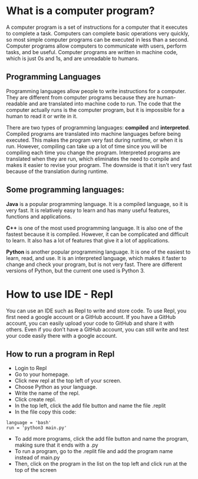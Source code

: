 # What is a computer program?
A computer program is a set of instructions for a computer that it executes to complete a task. Computers can complete basic operations very quickly, so most simple computer programs can be executed in less than a second.  Computer programs allow computers to communicate with users, perform tasks, and be useful. Computer programs are written in machine code, which is just 0s and 1s, and are unreadable to humans. 

## Programming Languages
Programming languages allow people to write instructions for a computer. They are different from computer programs because they are human-readable and are translated into machine code to run. The code that the computer actually runs is the computer program, but it is impossible for a human to read it or write in it.

There are two types of programming languages: **compiled** and **interpreted**. Compiled programs are translated into machine languages before being executed. This makes the program very fast during runtime, or when it is run. However, compiling can take up a lot of time since you will be compiling each time you change the program. Interpreted programs are translated when they are run, which eliminates the need to compile and makes it easier to revise your program. The downside is that it isn't very fast because of the translation during runtime.

## Some programming languages:
**Java** is a popular programming language. It is a compiled language, so it is very fast. It is relatively easy to learn and has many useful features, functions and applications.

**C++** is one of the most used programming language. It is also one of the fastest because it is compiled. However, it can be complicated and difficult to learn. It also has a lot of features that give it a lot of applications.

**Python** is another popular programming language. It is one of the easiest to learn, read, and use. It is an interpreted language, which makes it faster to change and check your program, but is not very fast. There are different versions of Python, but the current one used is Python 3.

# How to use IDE - Repl

You can use an IDE such as Repl to write and store code. To use Repl, you first need a google account or a GitHub account. If you have a GitHub account, you can easily upload your code to GitHub and share it with others. Even if you don’t have a GitHub account, you can still write and test your code easily there with a google account. 

## How to run a program in Repl

* Login to Repl
* Go to your homepage. 
* Click new repl at the top left of your screen. 
* Choose Python as your language. 
* Write the name of the repl. 
* Click create repl. 
* In the top left, click the add file button and name the file .replit
* In the file copy this code:
```
language = 'bash'
run = 'python3 main.py'
```
* To add more programs, click the add file button and name the program, making sure that it ends with a .py
* To run a program, go to the .replit file and add the program name instead of main.py
* Then, click on the program in the list on the top left and click run at the top of the screen
